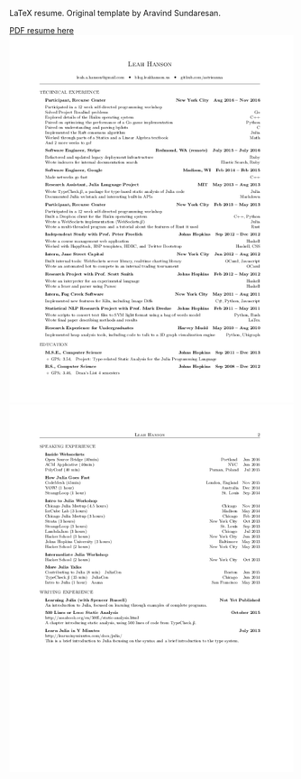 LaTeX resume. Original template by Aravind Sundaresan.

[PDF resume here](https://github.com/astrieanna/tex-resume/blob/master/resume.pdf)
![Resume page1](resume-0.png)
![Resume page2](resume-1.png)
